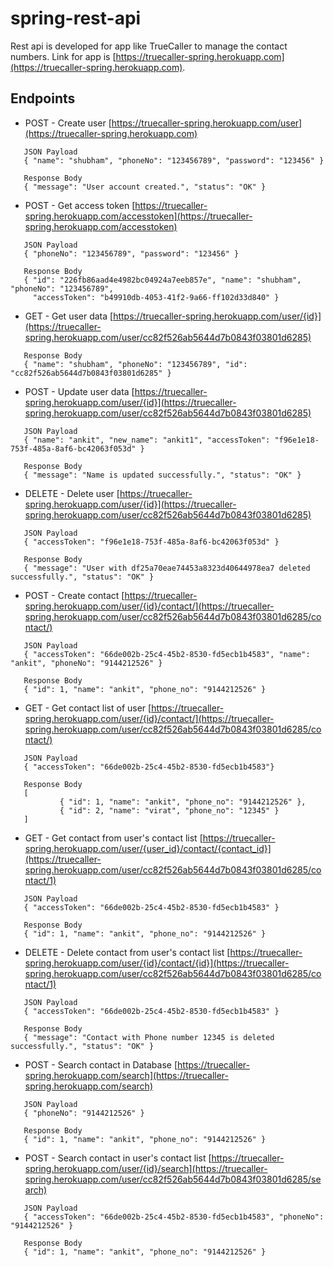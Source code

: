 # spring-rest-api
Rest api is developed for app like TrueCaller to manage the contact numbers. Link for app is [https://truecaller-spring.herokuapp.com](https://truecaller-spring.herokuapp.com).
## Endpoints
 * POST - Create user [https://truecaller-spring.herokuapp.com/user](https://truecaller-spring.herokuapp.com)
 ```
 	JSON Payload
	{ "name": "shubham", "phoneNo": "123456789", "password": "123456" }
	
  	Response Body
	{ "message": "User account created.", "status": "OK" }
 ```
 * POST - Get access token [https://truecaller-spring.herokuapp.com/accesstoken](https://truecaller-spring.herokuapp.com/accesstoken)
 ```
 	JSON Payload
	{ "phoneNo": "123456789", "password": "123456" }
 
 	Response Body
	{ "id": "226fb86aad4e4982bc04924a7eeb857e", "name": "shubham", "phoneNo": "123456789", 
	  "accessToken": "b49910db-4053-41f2-9a66-ff102d33d840" }
 ```
 * GET - Get user data [https://truecaller-spring.herokuapp.com/user/{id}](https://truecaller-spring.herokuapp.com/user/cc82f526ab5644d7b0843f03801d6285)
 ```
 	Response Body
	{ "name": "shubham", "phoneNo": "123456789", "id": "cc82f526ab5644d7b0843f03801d6285" }
 ```
 * POST - Update user data [https://truecaller-spring.herokuapp.com/user/{id}](https://truecaller-spring.herokuapp.com/user/cc82f526ab5644d7b0843f03801d6285)
 ```
 	JSON Payload
	{ "name": "ankit", "new_name": "ankit1", "accessToken": "f96e1e18-753f-485a-8af6-bc42063f053d" }
	
	Response Body
	{ "message": "Name is updated successfully.", "status": "OK" }
 ```
 * DELETE - Delete user [https://truecaller-spring.herokuapp.com/user/{id}](https://truecaller-spring.herokuapp.com/user/cc82f526ab5644d7b0843f03801d6285)
 ```
 	JSON Payload
	{ "accessToken": "f96e1e18-753f-485a-8af6-bc42063f053d" }
	
	Response Body
 	{ "message": "User with df25a70eae74453a8323d40644978ea7 deleted successfully.", "status": "OK" }
 ```
 * POST - Create contact [https://truecaller-spring.herokuapp.com/user/{id}/contact/](https://truecaller-spring.herokuapp.com/user/cc82f526ab5644d7b0843f03801d6285/contact/)
 ```
 	JSON Payload
	{ "accessToken": "66de002b-25c4-45b2-8530-fd5ecb1b4583", "name": "ankit", "phoneNo": "9144212526" }
	
	Response Body
	{ "id": 1, "name": "ankit", "phone_no": "9144212526" }
 ```
 * GET - Get contact list of user [https://truecaller-spring.herokuapp.com/user/{id}/contact/](https://truecaller-spring.herokuapp.com/user/cc82f526ab5644d7b0843f03801d6285/contact/)
 ```
 	JSON Payload
	{ "accessToken": "66de002b-25c4-45b2-8530-fd5ecb1b4583"}
	 
	Response Body
	[
    		{ "id": 1, "name": "ankit", "phone_no": "9144212526" },
    		{ "id": 2, "name": "virat", "phone_no": "12345" }
	]
 ```
 * GET - Get contact from user's contact list [https://truecaller-spring.herokuapp.com/user/{user_id}/contact/{contact_id}](https://truecaller-spring.herokuapp.com/user/cc82f526ab5644d7b0843f03801d6285/contact/1)
 ```
 	JSON Payload
	{ "accessToken": "66de002b-25c4-45b2-8530-fd5ecb1b4583" }
	
	Response Body
	{ "id": 1, "name": "ankit", "phone_no": "9144212526" }
 ```
 * DELETE - Delete contact from user's contact list [https://truecaller-spring.herokuapp.com/user/{id}/contact/{id}](https://truecaller-spring.herokuapp.com/user/cc82f526ab5644d7b0843f03801d6285/contact/1)
 ```
 	JSON Payload
	{ "accessToken": "66de002b-25c4-45b2-8530-fd5ecb1b4583" }
	
	Response Body
	{ "message": "Contact with Phone number 12345 is deleted successfully.", "status": "OK" }
 ```
 * POST - Search contact in Database [https://truecaller-spring.herokuapp.com/search](https://truecaller-spring.herokuapp.com/search)
 ```
 	JSON Payload
	{ "phoneNo": "9144212526" }
	
	Response Body
	{ "id": 1, "name": "ankit", "phone_no": "9144212526" }
 ```
 * POST - Search contact in user's contact list [https://truecaller-spring.herokuapp.com/user/{id}/search](https://truecaller-spring.herokuapp.com/user/cc82f526ab5644d7b0843f03801d6285/search)
 ```
 	JSON Payload
	{ "accessToken": "66de002b-25c4-45b2-8530-fd5ecb1b4583", "phoneNo": "9144212526" }
	
	Response Body
	{ "id": 1, "name": "ankit", "phone_no": "9144212526" }
 ```

 
 	
